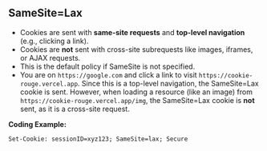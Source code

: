 ## **SameSite=Lax** 

- Cookies are sent with **same-site requests** and **top-level navigation** (e.g., clicking a link).
- Cookies are **not** sent with cross-site subrequests like images, iframes, or AJAX requests.
- This is the default policy if SameSite is not specified.
- You are on `https://google.com` and click a link to visit `https://cookie-rouge.vercel.app`. Since this is a top-level navigation, the SameSite=Lax cookie is sent. However, when loading a resource (like an image) from `https://cookie-rouge.vercel.app/img`, the SameSite=Lax cookie is **not** sent, as it is a cross-site request.

**Coding Example:**
```http
Set-Cookie: sessionID=xyz123; SameSite=lax; Secure
```